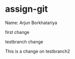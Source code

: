 # assign-git
Name: Arjun Borkhatariya

first change

testbranch change

This is a change on testbranch2


